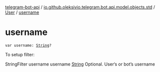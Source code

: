 [telegram-bot-api](../../index.md) / [io.github.oleksivio.telegram.bot.api.model.objects.std](../index.md) / [User](index.md) / [username](./username.md)

# username

`var username: `[`String`](https://kotlinlang.org/api/latest/jvm/stdlib/kotlin/-string/index.html)`?`

To setup filter:

StringFilter username username [String](https://kotlinlang.org/api/latest/jvm/stdlib/kotlin/-string/index.html) Optional. User‘s or bot’s username

